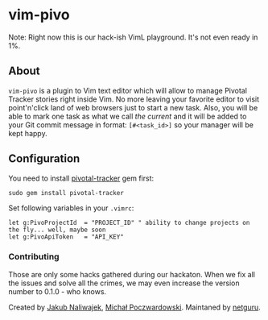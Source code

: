 # vim-pivo

Note: Right now this is our hack-ish VimL playground. It's not even ready in 1%.

## About

`vim-pivo` is a plugin to Vim text editor which will allow to manage Pivotal Tracker stories right inside Vim. No more leaving your favorite editor to visit point'n'click land of web browsers just to start a new task. Also, you will be able to mark one task as what we call _the current_ and it will be added to your Git commit message in format: `[#<task_id>]` so your manager will be kept happy.

## Configuration

You need to install [pivotal-tracker](https://github.com/jsmestad/pivotal-tracker) gem first:

```
sudo gem install pivotal-tracker
```

Set following variables in your `.vimrc`:

```
let g:PivoProjectId  = "PROJECT_ID" " ability to change projects on the fly... well, maybe soon
let g:PivoApiToken   = "API_KEY"
```

### Contributing

Those are only some hacks gathered during our hackaton. When we fix all the issues and solve all the crimes, we may even increase the version number to 0.1.0 - who knows.

Created by [Jakub Naliwajek](https://github.com/naliwajek), [Michał Poczwardowski](https://github.com/dmp0x7c5). Maintaned by [netguru](https://netguru.co).

